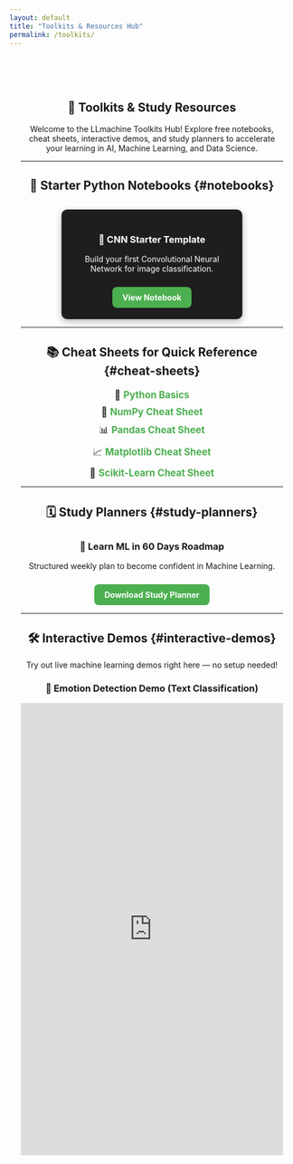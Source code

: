 ```yaml
---
layout: default
title: "Toolkits & Resources Hub"
permalink: /toolkits/
---
```


<section id="toolkits" style="text-align:center; padding:50px 20px;">

# 🧰 Toolkits & Study Resources

<p>Welcome to the LLmachine Toolkits Hub! Explore free notebooks, cheat sheets, interactive demos, and study planners to accelerate your learning in AI, Machine Learning, and Data Science.</p>

---

## 📓 Starter Python Notebooks {#notebooks}

<div class="toolkit-gallery">
  <div class="toolkit-card">
    <h3>🧠 CNN Starter Template</h3>
    <p>Build your first Convolutional Neural Network for image classification.</p>
    <a href="{{ '/toolkits/notebooks/Chest_CT-Scan_CNN_Project.ipynb' | relative_url }}" target="_blank" class="cta-button">View Notebook</a>
  </div>
</div>

---
## 📚 Cheat Sheets for Quick Reference {#cheat-sheets}

<ul class="cheat-sheet-list">
  <li>🐍 <a href="/toolkits/cheatsheets/Python_Cheat_Sheet.pdf" target="_blank">Python Basics</a></li>
  <li>🔢 <a href="/toolkits/cheatsheets/NumPy_Cheat_Sheet.pdf" target="_blank">NumPy Cheat Sheet</a></li>
  <li>📊 <a href="/toolkits/cheatsheets/Pandas_Cheat_Sheet.pdf" target="_blank">Pandas Cheat Sheet</a></li>
  <li>📈 <a href="/toolkits/cheatsheets/Matplotlib_Cheat_Sheet.pdf" target="_blank">Matplotlib Cheat Sheet</a></li>
  <li>🤖 <a href="/toolkits/cheatsheets/Scikit_Learn_Cheat_Sheet_Python.pdf" target="_blank">Scikit-Learn Cheat Sheet</a></li>
</ul>

---

## 🗓️ Study Planners {#study-planners}

<div class="study-planners">
  <h3>🚀 Learn ML in 60 Days Roadmap</h3>
  <p>Structured weekly plan to become confident in Machine Learning.</p>
  <a href="/assets/toolkits/study_planners/ML_Study_Planner_60Days.pdf" target="_blank" class="cta-button">Download Study Planner</a>
</div>

---
## 🛠️ Interactive Demos {#interactive-demos}

<p>Try out live machine learning demos right here — no setup needed!</p>

### 🧠 Emotion Detection Demo (Text Classification)

<iframe
  src="https://huggingface.co/spaces/Abirate/Emotion-Detection"
  width="100%"
  height="800"
  frameborder="0"
  loading="lazy"
></iframe>

</section>

<!-- Simple CSS -->
<style>
.toolkit-gallery {
  display: flex;
  flex-wrap: wrap;
  justify-content: center;
  gap: 20px;
  margin-top: 30px;
}
.toolkit-card {
  background: #1e1e1e;
  color: white;
  padding: 20px;
  border-radius: 10px;
  width: 280px;
  box-shadow: 0 4px 12px rgba(0,0,0,0.3);
  transition: transform 0.3s ease;
}
.toolkit-card:hover {
  transform: scale(1.05);
}
.cheat-sheet-list {
  list-style: none;
  padding: 0;
  margin-top: 20px;
}
.cheat-sheet-list li {
  margin: 10px 0;
  font-size: 1.2em;
}
.cheat-sheet-list a {
  color: #4CAF50;
  font-weight: bold;
  text-decoration: none;
}
.study-planners {
  margin-top: 30px;
}
.cta-button {
  display: inline-block;
  margin-top: 10px;
  padding: 10px 18px;
  background-color: #4CAF50;
  color: white;
  font-weight: bold;
  text-decoration: none;
  border-radius: 8px;
  transition: background-color 0.3s ease;
}
.cta-button:hover {
  background-color: #388e3c;
}
</style>
